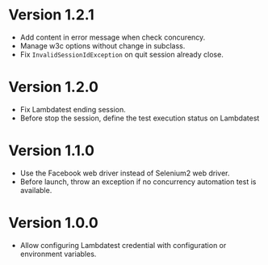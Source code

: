 # Version 1.2.1

* Add content in error message when check concurency.
* Manage w3c options without change in subclass.
* Fix `InvalidSessionIdException` on quit session already close.

# Version 1.2.0

* Fix Lambdatest ending session.
* Before stop the session, define the test execution status on Lambdatest

# Version 1.1.0

* Use the Facebook web driver instead of Selenium2 web driver.
* Before launch, throw an exception if no concurrency automation test is available.


# Version 1.0.0

* Allow configuring Lambdatest credential with configuration or environment variables.
